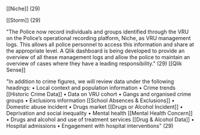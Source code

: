 [[Niche]] (29)

[[Storm]] (29)

"The Police now record individuals and groups identified through the VRU on the Police’s operational recording platform, Niche, as VRU management logs. This allows all police personnel to access this information and share at the appropriate level. A Qlik dashboard is being developed to provide an overview of all these management logs and allow the police to maintain an overview of cases where they have a leading responsibility." (29)  [[Qlik Sense]]

"In addition to crime figures, we will review data under the following headings: 
• Local context and population information 
• Crime trends [[Historic Crime Data]]
• Data on VRU cohort 
• Gangs and organised crime groups 
• Exclusions information [[School Absences & Exclusions]]
• Domestic abuse incident 
• Drugs market  [[Drugs or Alcohol Incident]] 
• Deprivation and social inequality 
• Mental health  [[Mental Health Concern]]
• Drugs and alcohol and use of treatment services [[Drug & Alcohol Data]] 
• Hospital admissions 
• Engagement with hospital interventions"  (29)